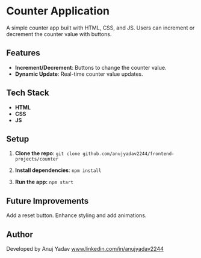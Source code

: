 # Counter Application

A simple counter app built with HTML, CSS, and JS. Users can increment or decrement the counter value with buttons.

## Features

- **Increment/Decrement**: Buttons to change the counter value.
- **Dynamic Update**: Real-time counter value updates.

## Tech Stack

- **HTML**
- **CSS**
- **JS**

## Setup

1. **Clone the repo**:
   `git clone github.com/anujyadav2244/frontend-projects/counter`

2. **Install dependencies**:
    `npm install`
    
3. **Run the app:**
    `npm start`

## Future Improvements
Add a reset button.
Enhance styling and add animations.



## Author
Developed by Anuj Yadav
www.linkedin.com/in/anujyadav2244

